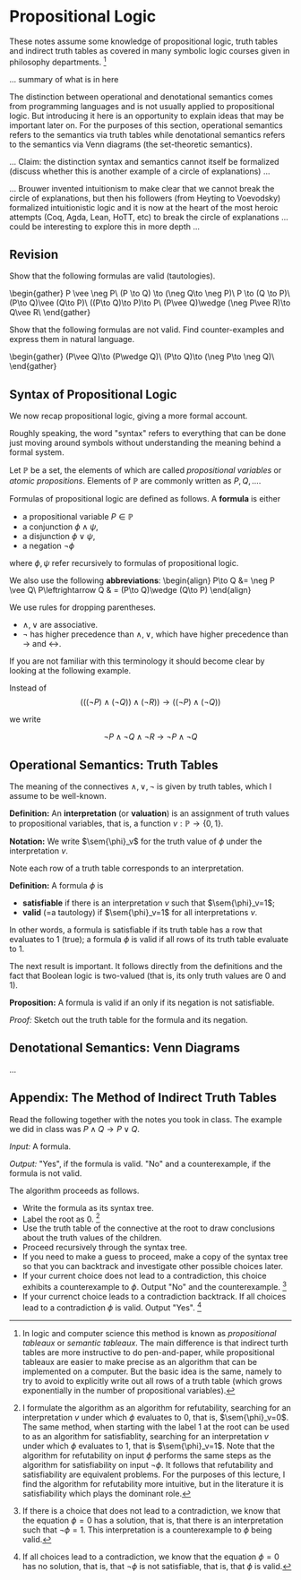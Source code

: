 $\newcommand{\sem}[1]{[\![#1]\!]}$ 

# Propositional Logic

These notes assume some knowledge of propositional logic, truth tables and indirect truth tables as covered in many symbolic logic courses given in philosophy departments. [^semanticTableaux] 

[^semanticTableaux]: In logic and computer science this method is known as *propositional tableaux* or *semantic tableaux*. The main difference is that indirect turth tables are more instructive to do pen-and-paper, while propositional tableaux are easier to make precise as an algorithm that can be implemented on a computer. But the basic idea is the same, namely to try to avoid to explicitly write out all rows of a truth table (which grows exponentially in the number of propositional variables).

... summary of what is in here

The distinction between operational and denotational semantics comes from programming languages and is not usually applied to propositional logic. But introducing it here is an opportunity to explain ideas that may be important later on. For the purposes of this section, operational semantics refers to the semantics via truth tables while denotational semantics refers to the semantics via Venn diagrams (the set-theoretic semantics).

... Claim: the distinction syntax and semantics cannot itself be formalized (discuss whether this is another example of a circle of explanations) ... 

... Brouwer invented intuitionism to make clear that we cannot break the circle of explanations, but then his followers (from Heyting to Voevodsky) formalized intuitionistic logic and it is now at the heart of the most heroic attempts (Coq, Agda, Lean, HoTT, etc) to break the circle of explanations ... could be interesting to explore this in more depth ...

## Revision

Show that the following formulas are valid (tautologies).

\begin{gather}
P \vee \neg P\\
(P \to Q) \to (\neg Q\to \neg P)\\
P \to (Q \to P)\\
(P\to Q)\vee (Q\to P)\\
((P\to Q)\to P)\to P\\
(P\vee Q)\wedge (\neg P\vee R)\to Q\vee R\\
\end{gather}

Show that the following formulas are not valid. Find counter-examples and express them in natural language.

\begin{gather}
(P\vee Q)\to (P\wedge Q)\\
(P\to Q)\to (\neg P\to \neg Q)\\
\end{gather}

## Syntax of Propositional Logic

We now recap propositional logic, giving a more formal account. 

Roughly speaking, the word "syntax" refers to everything that can be done just moving around symbols without understanding the meaning behind a formal system.

Let $\mathbb P$ be a set, the elements of which are called *propositional variables* or *atomic propositions*. Elements of $\mathbb P$ are commonly written as $P,Q,\ldots$.

Formulas of propositional logic are defined as follows. A **formula** is either 
- a propositional variable $P\in\mathbb P$
- a conjunction $\phi\wedge\psi$,
- a disjunction $\phi\vee\psi$,
- a negation $\neg\phi$

where $\phi,\psi$ refer recursively to formulas of propositional logic.

We also use the following **abbreviations**:
\begin{align}
P\to Q &= \neg P \vee Q\\
P\leftrightarrow Q & = (P\to Q)\wedge (Q\to P)
\end{align}

We use rules for dropping parentheses. 
- $\wedge,\vee$ are associative.
- $\neg$ has higher precedence than $\wedge,\vee$, which have higher precedence than $\to$ and $\leftrightarrow$.

If you are not familiar with this terminology it should become clear by looking at the following example.

Instead of 
$$(((\neg P)\wedge (\neg Q))\wedge (\neg R))\to ((\neg P)\wedge (\neg Q))$$

we write

$$\neg P \wedge \neg Q \wedge \neg R \ \to \ \neg P\wedge \neg Q$$

## Operational Semantics: Truth Tables

The meaning of the connectives $\wedge,\vee,\neg$ is given by truth tables, which I assume to be well-known.

**Definition:** An **interpretation** (or **valuation**) is an assignment of truth values to propositional variables, that is, a function $v:\mathbb P\to \{0,1\}$.

**Notation:** We write $\sem{\phi}_v$ for the truth value of $\phi$ under the interpretation $v$.

Note each row of a truth table corresponds to an interpretation.

**Definition:** A formula $\phi$ is 
- **satisfiable** if there is an interpretation $v$ such that $\sem{\phi}_v=1$;
- **valid** (=a tautology) if $\sem{\phi}_v=1$ for all interpretations $v$.

In other words, a formula is satisfiable if its truth table has a row that evaluates to 1 (true); a formula $\phi$ is valid if all rows of its truth table evaluate to 1.

The next result is important. It follows directly from the definitions and the fact that Boolean logic is two-valued (that is, its only truth values are 0 and 1).

**Proposition:** A formula is valid if an only if its negation is not satisfiable.

*Proof:* Sketch out the truth table for the formula and its negation.

## Denotational Semantics: Venn Diagrams

...

## Appendix: The Method of Indirect Truth Tables

Read the following together with the notes you took in class. The example we did in class was $P\wedge Q\to P\vee Q$.

*Input:* A formula.

*Output:* "Yes", if the formula is valid. "No" and a counterexample, if the formula is not valid.

The algorithm proceeds as follows.

- Write the formula as its syntax tree.
- Label the root as 0. [^root]
- Use the truth table of the connective at the root to draw conclusions about the truth values of the children.
- Proceed recursively through the syntax tree.
- If you need to make a guess to proceed, make a copy of the syntax tree so that you can backtrack and investigate other possible choices later.
- If your current choice does not lead to a contradiction, this choice exhibits a counterexample to $\phi$. Output "No" and the counterexample. [^counterexample]
- If your currenct choice leads to a contradiction backtrack. If all choices lead to a contradiction $\phi$ is valid. Output "Yes". [^valid]


[^root]: I formulate the algorithm as an algorithm for refutability, searching for an interpretation $v$ under which $\phi$ evaluates to 0, that is, $\sem{\phi}_v=0$. The same method, when starting with the label 1 at the root can be used to as an algorithm for satisfiablity, searching for an interpretation $v$ under which $\phi$ evaluates to $1$, that is $\sem{\phi}_v=1$. Note that the algorithm for refutability on input $\phi$ performs the same steps as the algorithm for satisfiability on input $\neg\phi$. It follows that refutability and satisfiability are equivalent problems. For the purposes of this lecture, I find the algorithm for refutability more intuitive, but in the literature it is satisfiability which plays the dominant role.

[^valid]: If all choices lead to a contradiction, we know that the equation $\phi=0$ has no solution, that is, that $\neg\phi$ is not satisfiable, that is, that $\phi$ is valid.

[^counterexample]: If there is a choice that does not  lead to a contradiction, we know that the equation $\phi=0$ has a solution, that is, that there is an interpretation such that $\neg\phi = 1$. This interpretation is a counterexample to $\phi$ being valid.




